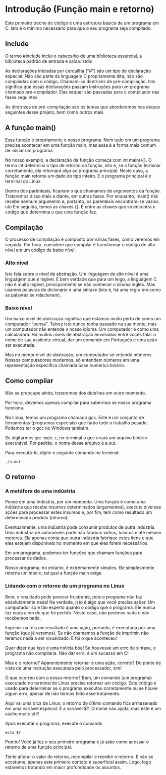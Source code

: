 # Introdução (Função main e retorno)
Este primeiro trecho de código é uma estrutura básica de um programa em C. Isto é o mínimo necessário para que o seu programa seja compilado.

## Include

O termo #include inclui o cabeçalho de uma biblioteca essencial, a biblioteca padrão de entrada e saída: stdio

As declarações iniciadas por cerquilha ("#") são um tipo de declaração especial. Não são parte da linguagem C propriamente dita, não são compiladas com o código. Chamam-se diretrizes de pré-compilação. Isto significa que essas declarações passam instruções para um programa chamado pré-compilador. Elas sequer são passadas para o compilador nas fases seguintes.

As diretrizes de pré-compilação são os temas que abordaremos nas etapas seguintes desse projeto, bem como outros mais.

## A função main()

Essa função é propriamente o nosso programa. Nem tudo em um programa precisa acontecer em uma função main, mas essa é a forma mais comum de iniciar um programa.

No nosso exemplo, a declaração da função começa com int main(){}. O termo int determina o tipo de retorno da função, isto é, se a função terminar corretamente, ela retornará algo ao programa principal. Neste caso, a função main retorna um dado do tipo inteiro. E o programa principal é o terminal do Linux.

Dentro dos parêntesis, ficariam o que chamamos de argumentos da função. Trataremos disso mais a diante, em outras fases. Por enquanto, main() não recebe nenhum argumento e, portanto, os parentesis encontram-se vazios.
uto
Em seguida, temos as chaves {}. É entre as chaves que se encontra o código que determina o que uma função faz.

## Compilação

O processo de compilação é composto por várias fases, como veremos em seguida. Por hora, considere que compilar é transformar o código de alto nível em um código de baixo nível.

### Alto nível

Isto fala sobre o nível de abstração. Um línguágem de alto nível é uma linguágem que é legível. É bem verdade que para um leigo, a linguágem C não é muito legível, principalmente se não conhecer o idioma inglês. Mas usamos palavras do dicionário e uma sintaxe (isto é, há uma regra em como as palavras se relacionam).

### Baixo nível

Um baixo nível de abstração significa que estamos muito perto de como um computador "pensa". Talvez isto nunca tenha passado na sua mente, mas um computador não entende o nosso idioma. Um computador é como uma cálculadora. Há muitos níveis de abstração envolvidos entre vocês falar o nome de sua assitente virtual, dar um comando em Português e uma ação ser executada.

Mas no menor nível de abstração, um computador só entende números. Nossos computadores modernos, só entendem números em uma representação específica chamada base numérica binária.

## Como compilar

Não se preocupe ainda, trataremos dos detalhes em outro momento.

Por hora, devemos apenas compilar para sabermos se nosso programa funciona.

No Linux, temos um programa chamado gcc. Este é um conjunto de ferramentas (programas especiais) que farão todo o trabalho pesado. Podemos ter o gcc no Windows também.

Se digitarmos ``` gcc main.c ```, no terminal o gcc criará um arquivo binário executável. Por padrão, o nome desse arquivo é a.out.

Para executá-lo, digite o seguinte comando no terminal:

```
./a.out
```

## O retorno
### A metáfora de uma indústria
Pense em uma indústria, por um momento. Uma função é como uma indústria que recebe insumos determinados (argumentos), executa diversas ações para processar estes insumos e, por fim, tem como resultado um determinado produto (retorno).

Eventualmente, uma indústria pode consumir produtos de outra indústria. Uma indústria de automóveis pode não fabricar vidros, bancos e até mesmo motores. Ela apenas conta que outra indústria fabrique estes itens e que eles estejam disponíveis no momento em que eles forem necessários.

Em um programa, podemos ter funções que chamam funções para processar os dados.

Nosso programa, no entanto, é extremamente simples. Ele simplesmente retorna um inteiro, tal qual a função main exige.

### Lidando com o retorno de um programa no Linux

Bem, o resultado pode parecer frustrante, pois o programa não faz absolutamente nada!
Na verdade, isto é algo que você precisa saber. Um computador só é tão esperto quanto o código que o programa. Ele nunca faz nada além do que foi pedido. Neste caso, não pedimos nada e não recebemos nada.

Imprimir na tela um resultado é uma ação, portanto, é executada por uma função (que já veremos). Se não chamamos a função de imprimir, não teremos nada a ser visualizado. E foi o que aconteceu!

Quer dizer que isso é uma notícia boa! Se houvesse um erro de sintaxe, o programa não compilaria. Não dar erro, é um sucesso em C!

Mas e o retorno? Aparentemente retornar é uma ação, correto? Do ponto de vista de uma instrução executada pelo processador, sim! 

O que ocorreu com o nosso retorno? Bem, um comando (um programa) executado no terminal do Linux precisa retornar um código. Este código é usado para determinar se o programa executou corretamente ou se houve algum erro, apesar de não termos feito esse tratamento.

Aqui vai uma dica de Linux: o retorno do último comando fica armazenado em uma variável especial. É a variável $?. O nome não ajuda, mas este é um atalho muito útil!

Apos executar o programa, execute o comando
```
echo $?
```

Pronto! Você já fez o seu primeiro programa e já sabe como acessar o retorno de uma função principal.

Tente alterar o valor do retorno, recompilar e reexibir o retorno. E não se acostume, apenas este primeiro contato é suoerficial assim. Logo, logo estaremos tratando em maior profundidade os assuntos.


